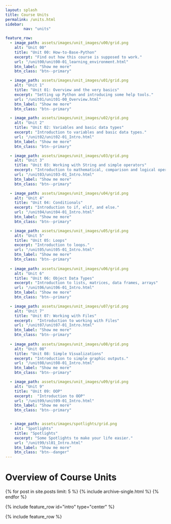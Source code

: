 ```yaml
---
layout: splash
title: Course Units
permalink: /units.html
sidebar:
        nav: "units"

feature_row:
  - image_path: assets/images/unit_images/u00/grid.png
    alt: "Unit 00"
    title: "Unit 00: How-to-Base-Python"
    excerpt: "Find out how this course is supposed to work."
    url: "/unit00/unit00-01_learning_environment.html"
    btn_label: "Show me more"
    btn_class: "btn--primary"

  - image_path: assets/images/unit_images/u01/grid.png
    alt: "Unit 1"
    title: "Unit 01: Overview and the very basics"
    excerpt: "Setting up Python and introducing some help tools."
    url: "/unit01/unit01-00_Overview.html"
    btn_label: "Show me more"
    btn_class: "btn--primary"

  - image_path: assets/images/unit_images/u02/grid.png
    alt: "Unit 2"
    title: "Unit 02: Variables and basic data types"
    excerpt: "Introduction to variables and basic data types."
    url: "/unit02/unit02-01_Intro.html"
    btn_label: "Show me more"
    btn_class: "btn--primary"

  - image_path: assets/images/unit_images/u03/grid.png
    alt: "Unit 3"
    title: "Unit 03: Working with String and simple operators"
    excerpt: "Introduction to mathematical, comparison and logical operators."
    url: "/unit03/unit03-01_Intro.html"
    btn_label: "Show me more"
    btn_class: "btn--primary"

  - image_path: assets/images/unit_images/u04/grid.png
    alt: "Unit 4"
    title: "Unit 04: Conditionals"
    excerpt: "Introduction to if, elif, and else."
    url: "/unit04/unit04-01_Intro.html"
    btn_label: "Show me more"
    btn_class: "btn--primary"

  - image_path: assets/images/unit_images/u05/grid.png
    alt: "Unit 5"
    title: "Unit 05: Loops"
    excerpt: "Introduction to loops."
    url: "/unit05/unit05-01_Intro.html"
    btn_label: "Show me more"
    btn_class: "btn--primary"
    
  - image_path: assets/images/unit_images/u06/grid.png
    alt: "Unit 6"
    title: "Unit 06: Object Data Types"
    excerpt: "Introduction to lists, matrices, data frames, arrays"
    url: "/unit06/unit06-01_Intro.html"
    btn_label: "Show me more"
    btn_class: "btn--primary"

  - image_path: assets/images/unit_images/u07/grid.png
    alt: "Unit 7"
    title: "Unit 07: Working with Files"
    excerpt:  "Introduction to working with Files"
    url: "/unit07/unit07-01_Intro.html"
    btn_label: "Show me more"
    btn_class: "btn--primary"
    
  - image_path: assets/images/unit_images/u08/grid.png
    alt: "Unit 08"
    title: "Unit 08: Simple Visualizations"
    excerpt: "Introduction to simple graphic outputs."
    url: "/unit08/unit08-01_Intro.html"
    btn_label: "Show me more"
    btn_class: "btn--primary"

  - image_path: assets/images/unit_images/u09/grid.png
    alt: "Unit 9"
    title: "Unit 09: OOP"
    excerpt:  "Introduction to OOP"
    url: "/unit09/unit09-01_Intro.html"
    btn_label: "Show me more"
    btn_class: "btn--primary"


  - image_path: assets/images/spotlights/grid.png
    alt: "Spotlights"
    title: "Spotlights"
    excerpt: "Some Spotlights to make your life easier."
    url: "/unit99/sl01_Intro.html"
    btn_label: "Show me more"
    btn_class: "btn--danger"
---
```


# Overview of Course Units

{% for post in site.posts limit: 5 %}
  {% include archive-single.html %}
{% endfor %}

{% include feature_row id="intro" type="center" %}

{% include feature_row %}

<!---
your comment goes here
-->